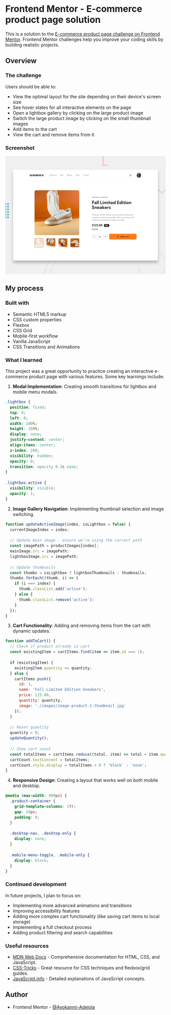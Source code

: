 # Frontend Mentor - E-commerce product page solution

This is a solution to the [E-commerce product page challenge on Frontend Mentor](https://www.frontendmentor.io/challenges/ecommerce-product-page-UPsZ9MJp6). Frontend Mentor challenges help you improve your coding skills by building realistic projects.



## Overview

### The challenge

Users should be able to:

- View the optimal layout for the site depending on their device's screen size
- See hover states for all interactive elements on the page
- Open a lightbox gallery by clicking on the large product image
- Switch the large product image by clicking on the small thumbnail images
- Add items to the cart
- View the cart and remove items from it

### Screenshot

![E-commerce product page screenshot](./design/desktop-preview.jpg)


## My process

### Built with

- Semantic HTML5 markup
- CSS custom properties
- Flexbox
- CSS Grid
- Mobile-first workflow
- Vanilla JavaScript
- CSS Transitions and Animations

### What I learned

This project was a great opportunity to practice creating an interactive e-commerce product page with various features. Some key learnings include:

1. **Modal Implementation**: Creating smooth transitions for lightbox and mobile menu modals.

```css
.lightbox {
  position: fixed;
  top: 0;
  left: 0;
  width: 100%;
  height: 100%;
  display: none;
  justify-content: center;
  align-items: center;
  z-index: 200;
  visibility: hidden;
  opacity: 0;
  transition: opacity 0.3s ease;
}

.lightbox.active {
  visibility: visible;
  opacity: 1;
}
```

2. **Image Gallery Navigation**: Implementing thumbnail selection and image switching.

```javascript
function updateActiveImage(index, isLightbox = false) {
  currentImageIndex = index;

  // Update main image - ensure we're using the correct path
  const imagePath = productImages[index];
  mainImage.src = imagePath;
  lightboxImage.src = imagePath;

  // Update thumbnails
  const thumbs = isLightbox ? lightboxThumbnails : thumbnails;
  thumbs.forEach((thumb, i) => {
    if (i === index) {
      thumb.classList.add('active');
    } else {
      thumb.classList.remove('active');
    }
  });
}
```

3. **Cart Functionality**: Adding and removing items from the cart with dynamic updates.

```javascript
function addToCart() {
  // Check if product already in cart
  const existingItem = cartItems.find(item => item.id === 1);

  if (existingItem) {
    existingItem.quantity += quantity;
  } else {
    cartItems.push({
      id: 1,
      name: 'Fall Limited Edition Sneakers',
      price: 125.00,
      quantity: quantity,
      image: './images/image-product-1-thumbnail.jpg'
    });
  }

  // Reset quantity
  quantity = 0;
  updateQuantity();

  // Show cart count
  const totalItems = cartItems.reduce((total, item) => total + item.quantity, 0);
  cartCount.textContent = totalItems;
  cartCount.style.display = totalItems > 0 ? 'block' : 'none';
}
```

4. **Responsive Design**: Creating a layout that works well on both mobile and desktop.

```css
@media (max-width: 900px) {
  .product-container {
    grid-template-columns: 1fr;
    gap: 24px;
    padding: 0;
  }

  .desktop-nav, .desktop-only {
    display: none;
  }

  .mobile-menu-toggle, .mobile-only {
    display: block;
  }
}
```

### Continued development

In future projects, I plan to focus on:

- Implementing more advanced animations and transitions
- Improving accessibility features
- Adding more complex cart functionality (like saving cart items to local storage)
- Implementing a full checkout process
- Adding product filtering and search capabilities

### Useful resources

- [MDN Web Docs](https://developer.mozilla.org) - Comprehensive documentation for HTML, CSS, and JavaScript.
- [CSS-Tricks](https://css-tricks.com) - Great resource for CSS techniques and flexbox/grid guides.
- [JavaScript.info](https://javascript.info) - Detailed explanations of JavaScript concepts.

## Author

- Frontend Mentor - [@Ayokanmi-Adejola](https://www.frontendmentor.io/profile/Ayokanmi-Adejola)
